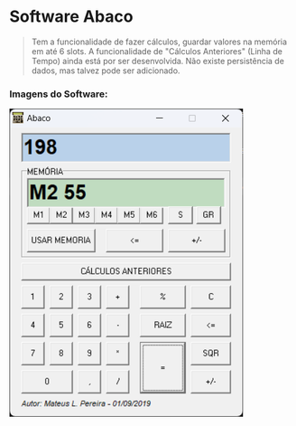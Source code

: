 # Software Abaco

> Tem a funcionalidade de fazer cálculos, guardar valores na memória em até 6 slots. A funcionalidade de "Cálculos Anteriores" (Linha de Tempo) ainda está por ser desenvolvida.
> Não existe persistência de dados, mas talvez pode ser adicionado.

### Imagens do Software:

![](https://github.com/mateuslph/abaco/blob/main/abaco-01.png)
